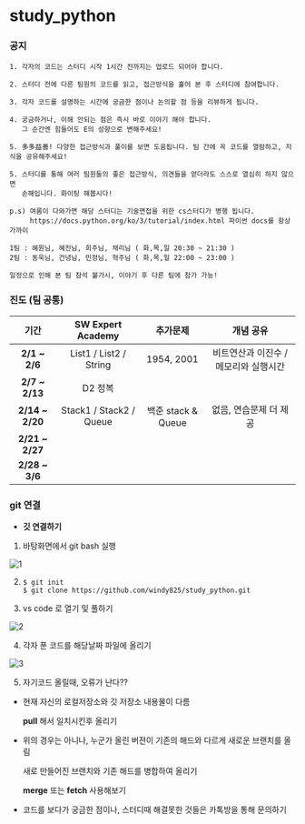 # study_python



### 공지

```
1. 각자의 코드는 스터디 시작 1시간 전까지는 업로드 되어야 합니다.

2. 스터디 전에 다른 팀원의 코드를 읽고, 접근방식을 훑어 본 후 스터디에 참여합니다.

3. 각자 코드를 설명하는 시간에 궁금한 점이나 논의할 점 등을 리뷰하게 됩니다.

4. 궁금하거나, 이해 안되는 점은 즉시 바로 이야기 해야 합니다.
   그 순간엔 힘들어도 E의 성향으로 변해주세요!
   
5. 多多益善! 다양한 접근방식과 풀이를 보면 도움됩니다. 팀 간에 꼭 코드를 열람하고, 지식을 공유해주세요!
   
5. 스터디를 통해 여러 팀원들의 좋은 접근방식, 의견들을 얻더라도 스스로 열심히 하지 않으면
   손해입니다. 화이팅 해봅시다!
   
p.s) 여름이 다와가면 해당 스터디는 기술면접을 위한 cs스터디가 병행 됩니다.
     https://docs.python.org/ko/3/tutorial/index.html 파이썬 docs를 항상 가까이 
```

```
1팀 : 혜원님, 혜진님, 희주님, 채리님 ( 화,목,일 20:30 ~ 21:30 )
2팀 : 동욱님, 건녕님, 민정님, 혁주님 ( 화,목,일 22:00 ~ 23:00 )

일정으로 인해 본 팀 참석 불가시, 이야기 후 다른 팀에 참가 가능!
```



### 진도 (팀 공통)

|    **기간**     |  **SW Expert Academy**  |    **추가문제**    |             **개념 공유**             |
| :-------------: | :---------------------: | :----------------: | :-----------------------------------: |
|  **2/1 ~ 2/6**  | List1 / List2 / String  |     1954, 2001     | 비트연산과 이진수 / 메모리와 실행시간 |
| **2/7 ~ 2/13**  |         D2 정복         |                    |                                     |
| **2/14 ~ 2/20** | Stack1 / Stack2 / Queue |백준 stack & Queue  |             없음, 연습문제 더 제공                             |
| **2/21 ~ 2/27** |                         |                    |                                       |
| **2/28 ~ 3/6**  |                         |                    |                                       |





### git 연결

- **깃 연결하기**

1. 바탕화면에서 git bash 실행

![1](https://user-images.githubusercontent.com/89068148/152642137-a1b6c17f-0293-4318-bab0-c714e5ad1c74.png)

2. 
   ```
   $ git init  
   $ git clone https://github.com/windy825/study_python.git
   ```



3. vs code 로 열기 및 풀하기

![2](https://user-images.githubusercontent.com/89068148/152642146-0e01382c-f882-4278-b220-f1e406b12239.png)




4. 각자 푼 코드를 해당날짜 파일에 올리기

![3](https://user-images.githubusercontent.com/89068148/152642156-ef53ad26-7c28-4eca-9c5c-70366a6b0c68.png)



5.  자기코드 올릴때, 오류가 난다??

   - 현재 자신의 로컬저장소와 깃 저장소 내용물이 다름

     **pull** 해서 일치시킨후 올리기

   - 위의 경우는 아니나, 누군가 올린 버젼이 기존의 해드와 다르게 새로운 브랜치를 올림

     새로  만들어진 브랜치와 기존 해드를 병합하여 올리기 

     **merge**   또는    **fetch** 사용해보기





- 코드를 보다가 궁금한 점이나, 스터디때 해결못한 것들은 카톡방을 통해 문의하기
